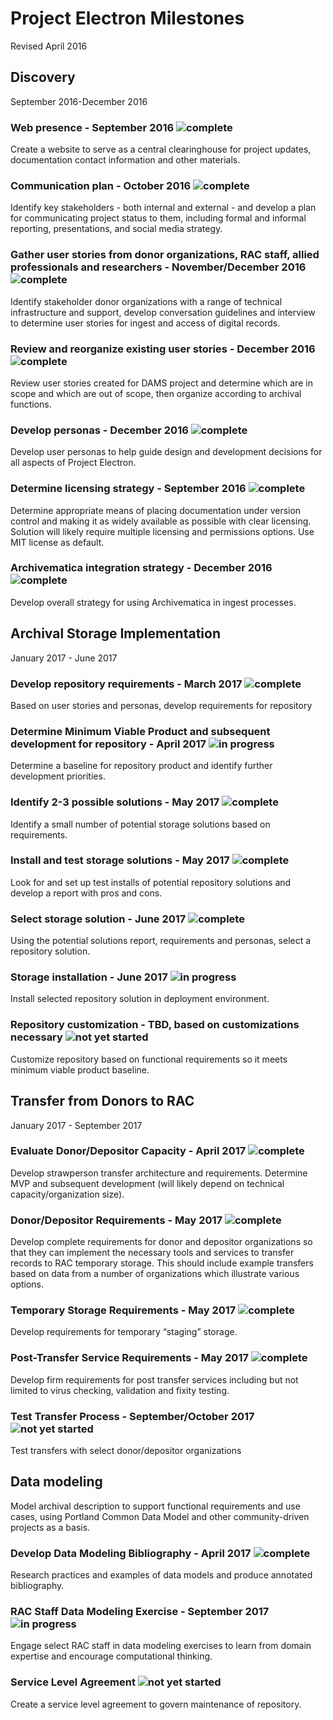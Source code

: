 # Project Electron Milestones

Revised April 2016

## Discovery

September 2016-December 2016

### Web presence - September 2016 ![complete](https://img.shields.io/badge/status-complete-green.svg?style=flat-square)

Create a website to serve as a central clearinghouse for project updates, documentation contact information and other materials.

### Communication plan - October 2016 ![complete](https://img.shields.io/badge/status-complete-green.svg?style=flat-square)

Identify key stakeholders - both internal and external - and develop a plan for communicating project status to them, including formal and informal reporting, presentations, and social media strategy.

### Gather user stories from donor organizations, RAC staff, allied professionals and researchers - November/December 2016 ![complete](https://img.shields.io/badge/status-complete-green.svg?style=flat-square)

Identify stakeholder donor organizations with a range of technical infrastructure and support, develop conversation guidelines and interview to determine user stories for ingest and access of digital records.

### Review and reorganize existing user stories - December 2016 ![complete](https://img.shields.io/badge/status-complete-green.svg?style=flat-square)

Review user stories created for DAMS project and determine which are in scope and which are out of scope, then organize according to archival functions.

### Develop personas - December 2016 ![complete](https://img.shields.io/badge/status-complete-green.svg?style=flat-square)

Develop user personas to help guide design and development decisions for all aspects of Project Electron.

### Determine licensing strategy - September 2016 ![complete](https://img.shields.io/badge/status-complete-green.svg?style=flat-square)

Determine appropriate means of placing documentation under version control and making it as widely available as possible with clear licensing. Solution will likely require multiple licensing and permissions options. Use MIT license as default.

### Archivematica integration strategy - December 2016 ![complete](https://img.shields.io/badge/status-complete-green.svg?style=flat-square)

Develop overall strategy for using Archivematica in ingest processes.

## Archival Storage Implementation

January 2017 - June 2017

### Develop repository requirements - March 2017 ![complete](https://img.shields.io/badge/status-complete-green.svg?style=flat-square)

Based on user stories and personas, develop requirements for repository

### Determine Minimum Viable Product and subsequent development for repository - April 2017 ![in progress](https://img.shields.io/badge/status-in--progress-orange.svg?style=flat-square)

Determine a baseline for repository product and identify further development priorities.

### Identify 2-3 possible solutions - May 2017 ![complete](https://img.shields.io/badge/status-complete-green.svg?style=flat-square)

Identify a small number of potential storage solutions based on requirements.

### Install and test storage solutions - May 2017 ![complete](https://img.shields.io/badge/status-complete-green.svg?style=flat-square)

Look for and set up test installs of potential repository solutions and develop a report with pros and cons.

### Select storage solution - June 2017 ![complete](https://img.shields.io/badge/status-complete-green.svg?style=flat-square)

Using the potential solutions report, requirements and personas, select a repository solution.

### Storage installation - June 2017 ![in progress](https://img.shields.io/badge/status-in--progress-orange.svg?style=flat-square)

Install selected repository solution in deployment environment.

### Repository customization - TBD, based on customizations necessary ![not yet started](https://img.shields.io/badge/status-not--yet--started-red.svg?style=flat-square)

Customize repository based on functional requirements so it meets minimum viable product baseline.

## Transfer from Donors to RAC

January 2017 - September 2017

### Evaluate Donor/Depositor Capacity - April 2017 ![complete](https://img.shields.io/badge/status-complete-green.svg?style=flat-square)

Develop strawperson transfer architecture and requirements. Determine MVP and subsequent development (will likely depend on technical capacity/organization size).

### Donor/Depositor Requirements - May 2017 ![complete](https://img.shields.io/badge/status-complete-green.svg?style=flat-square)

Develop complete requirements for donor and depositor organizations so that they can implement the necessary tools and services to transfer records to RAC temporary storage. This should include example transfers based on data from a number of organizations which illustrate various options.

### Temporary Storage Requirements - May 2017 ![complete](https://img.shields.io/badge/status-complete-green.svg?style=flat-square)

Develop requirements for temporary “staging” storage.

### Post-Transfer Service Requirements - May 2017 ![complete](https://img.shields.io/badge/status-complete-green.svg?style=flat-square)

Develop firm requirements for post transfer services including but not limited to virus checking, validation and fixity testing.

### Test Transfer Process - September/October 2017 ![not yet started](https://img.shields.io/badge/status-not--yet--started-red.svg?style=flat-square)

Test transfers with select donor/depositor organizations

## Data modeling

Model archival description to support functional requirements and use cases, using Portland Common Data Model and other community-driven projects as a basis.

### Develop Data Modeling Bibliography - April 2017 ![complete](https://img.shields.io/badge/status-complete-green.svg?style=flat-square)

Research practices and examples of data models and produce annotated bibliography.

### RAC Staff Data Modeling Exercise - September 2017 ![in progress](https://img.shields.io/badge/status-in--progress-orange.svg?style=flat-square)

Engage select RAC staff in data modeling exercises to learn from domain expertise and encourage computational thinking.

### Service Level Agreement ![not yet started](https://img.shields.io/badge/status-not--yet--started-red.svg?style=flat-square)

Create a service level agreement to govern maintenance of repository.

